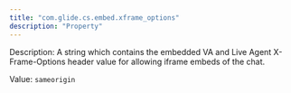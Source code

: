 ```yaml
---
title: "com.glide.cs.embed.xframe_options"
description: "Property"
---
```


Description: A string which contains the embedded VA and Live Agent X-Frame-Options header value for allowing iframe embeds of the chat.

Value: `sameorigin`